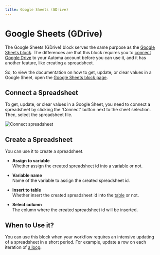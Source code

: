 ```yaml
---
title: Google Sheets (GDrive)
---
```


# Google Sheets (GDrive)

The Google Sheets (GDrive) block serves the same purpose as the [Google Sheets block](./google-sheets.md). The differences are that this block requires you to [connect Google Drive](../integrations/google-drive.md) to your Automa account before you can use it, and it has another feature, like creating a spreadsheet.

So, to view the documentation on how to get, update, or clear values in a Google Sheet, open the [Google Sheets block page](./google-sheets.md).

## Connect a Spreadsheet

To get, update, or clear values in a Google Sheet, you need to connect a spreadsheet by clicking the 'Connect' button next to the sheet selection. Then, select the spreadsheet file.

![Connect spreadsheet](https://res.cloudinary.com/chat-story/image/upload/v1674112697/automa/Frame_3_2_h8miwx.png)

## Create a Spreadsheet
You can use it to create a spreadsheet.

- **Assign to variable** <br>
	Whether assign the created spreadsheet id into a [variable](../workflow/variables.md) or not.

- **Variable name** <br>
	Name of the variable to assign the created spreadsheet id.

- **Insert to table** <br>
	Whether insert the created spreadsheet id into the [table](../workflow/table.md) or not.

- **Select column** <br>
	The column where the created spreadsheet id will be inserted.

## When to Use it?
You can use this block when your workflow requires an intensive updating of a spreadsheet in a short period. For example, update a row on each iteration of [a loop](../workflow/looping.md).